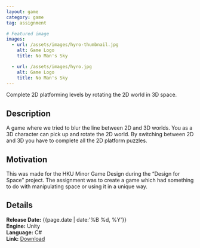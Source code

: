 ```yaml
---
layout: game
category: game
tag: assignment

# Featured image
images:
  - url: /assets/images/hyro-thumbnail.jpg
    alt: Game Logo
    title: No Man's Sky

  - url: /assets/images/hyro.jpg
    alt: Game Logo
    title: No Man's Sky
---
```


Complete 2D platforming levels by rotating the 2D world in 3D space.
<!--content-->

## Description
A game where we tried to blur the line between 2D and 3D worlds. You as a 3D character can pick up and rotate the 2D world. By switching between 2D and 3D you have to complete all the 2D platform puzzles.

## Motivation
This was made for the HKU Minor Game Design during the “Design for Space” project. The assignment was to create a game which had something to do with manipulating space or using it in a unique way.

## Details
**Release Date:** {{page.date | date:'%B %d, %Y'}}  
**Engine:** Unity  
**Language:** C#  
**Link:**  [Download](https://gearedgames.itch.io/hyros-glyph?secret=huayvvKT30vfgLQSV83GlRXJM)
